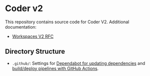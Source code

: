 # Coder v2

This repository contains source code for Coder V2. Additional documentation:
- [Workspaces V2 RFC](https://www.notion.so/coderhq/b48040da8bfe46eca1f32749b69420dd?v=a4e7d23495094644b939b08caba8e381&p=e908a8cd54804ddd910367abf03c8d0a)

## Directory Structure

- `.github/`: Settings for [Dependabot for updating dependencies](https://docs.github.com/en/code-security/supply-chain-security/customizing-dependency-updates) and [build/deploy pipelines with GitHub Actions](https://docs.github.com/en/actions/reference/workflow-syntax-for-github-actions).
